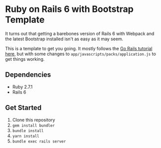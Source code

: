 # Ruby on Rails 6 with Bootstrap Template

It turns out that getting a barebones version of Rails 6 with Webpack
and the latest Bootstrap installed isn't as easy as it may seem.

This is a template to get you going. It mostly follows
the
[Go Rails tutorial here](https://gorails.com/episodes/how-to-use-bootstrap-with-webpack-and-rails),
but with some changes to `app/javascripts/packs/application.js` to get
things working.

## Dependencies

* Ruby 2.7.1
* Rails 6

## Get Started

1. Clone this repository
1. `gem install bundler`
1. `bundle install`
1. `yarn install`
1. `bundle exec rails server`
